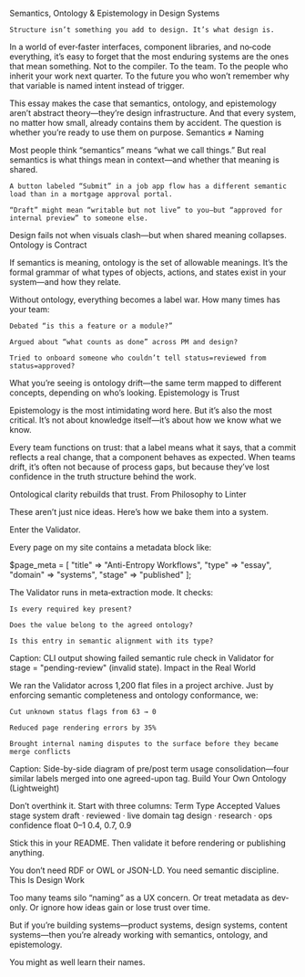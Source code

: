 Semantics, Ontology & Epistemology in Design Systems

    Structure isn’t something you add to design. It’s what design is.

In a world of ever‑faster interfaces, component libraries, and no‑code everything, it’s easy to forget that the most enduring systems are the ones that mean something. Not to the compiler. To the team. To the people who inherit your work next quarter. To the future you who won’t remember why that variable is named intent instead of trigger.

This essay makes the case that semantics, ontology, and epistemology aren’t abstract theory—they’re design infrastructure. And that every system, no matter how small, already contains them by accident. The question is whether you’re ready to use them on purpose.
Semantics ≠ Naming

Most people think “semantics” means “what we call things.” But real semantics is what things mean in context—and whether that meaning is shared.

    A button labeled “Submit” in a job app flow has a different semantic load than in a mortgage approval portal.

    “Draft” might mean “writable but not live” to you—but “approved for internal preview” to someone else.

Design fails not when visuals clash—but when shared meaning collapses.
Ontology is Contract

If semantics is meaning, ontology is the set of allowable meanings. It’s the formal grammar of what types of objects, actions, and states exist in your system—and how they relate.

Without ontology, everything becomes a label war. How many times has your team:

    Debated “is this a feature or a module?”

    Argued about “what counts as done” across PM and design?

    Tried to onboard someone who couldn’t tell status=reviewed from status=approved?

What you’re seeing is ontology drift—the same term mapped to different concepts, depending on who’s looking.
Epistemology is Trust

Epistemology is the most intimidating word here. But it’s also the most critical. It’s not about knowledge itself—it’s about how we know what we know.

Every team functions on trust: that a label means what it says, that a commit reflects a real change, that a component behaves as expected. When teams drift, it’s often not because of process gaps, but because they’ve lost confidence in the truth structure behind the work.

Ontological clarity rebuilds that trust.
From Philosophy to Linter

These aren’t just nice ideas. Here’s how we bake them into a system.

Enter the Validator.

Every page on my site contains a metadata block like:

$page_meta = [
  "title" => "Anti-Entropy Workflows",
  "type" => "essay",
  "domain" => "systems",
  "stage" => "published"
];

The Validator runs in meta‑extraction mode. It checks:

    Is every required key present?

    Does the value belong to the agreed ontology?

    Is this entry in semantic alignment with its type?

<!-- VISUAL: validator-schema.mp4 -->

Caption: CLI output showing failed semantic rule check in Validator for stage = "pending-review" (invalid state).
Impact in the Real World

We ran the Validator across 1,200 flat files in a project archive. Just by enforcing semantic completeness and ontology conformance, we:

    Cut unknown status flags from 63 → 0

    Reduced page rendering errors by 35%

    Brought internal naming disputes to the surface before they became merge conflicts

<!-- VISUAL: ontology-reduction.svg -->

Caption: Side-by-side diagram of pre/post term usage consolidation—four similar labels merged into one agreed-upon tag.
Build Your Own Ontology (Lightweight)

Don’t overthink it. Start with three columns:
Term	Type	Accepted Values
stage	system	draft · reviewed · live
domain	tag	design · research · ops
confidence	float 0–1	0.4, 0.7, 0.9

Stick this in your README. Then validate it before rendering or publishing anything.

You don’t need RDF or OWL or JSON-LD. You need semantic discipline.
This Is Design Work

Too many teams silo “naming” as a UX concern. Or treat metadata as dev-only. Or ignore how ideas gain or lose trust over time.

But if you’re building systems—product systems, design systems, content systems—then you’re already working with semantics, ontology, and epistemology.

You might as well learn their names.